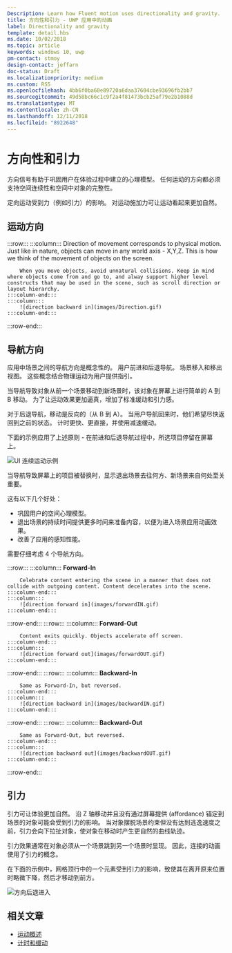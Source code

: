 ```yaml
---
Description: Learn how Fluent motion uses directionality and gravity.
title: 方向性和引力 - UWP 应用中的动画
label: Directionality and gravity
template: detail.hbs
ms.date: 10/02/2018
ms.topic: article
keywords: windows 10, uwp
pm-contact: stmoy
design-contact: jeffarn
doc-status: Draft
ms.localizationpriority: medium
ms.custom: RS5
ms.openlocfilehash: 4bb6f0ba60e89720a6daa37604cbe93696fb2bb7
ms.sourcegitcommit: 49d58bc66c1c9f2a4f81473bcb25af79e2b1088d
ms.translationtype: MT
ms.contentlocale: zh-CN
ms.lasthandoff: 12/11/2018
ms.locfileid: "8922648"
---
```

# <a name="directionality-and-gravity"></a>方向性和引力

方向信号有助于巩固用户在体验过程中建立的心理模型。 任何运动的方向都必须支持空间连续性和空间中对象的完整性。

定向运动受到力（例如引力）的影响。 对运动施加力可让运动看起来更加自然。

## <a name="direction-of-movement"></a>运动方向

:::row:::
    :::column:::
        Direction of movement corresponds to physical motion. Just like in nature, objects can move in any world axis - X,Y,Z. This is how we think of the movement of objects on the screen.

        When you move objects, avoid unnatural collisions. Keep in mind where objects come from and go to, and alway support higher level constructs that may be used in the scene, such as scroll direction or layout hierarchy.
    :::column-end:::
    :::column:::
        ![direction backward in](images/Direction.gif)
    :::column-end:::
:::row-end:::

## <a name="direction-of-navigation"></a>导航方向

应用中场景之间的导航方向是概念性的。 用户前进和后退导航。 场景移入和移出视图。 这些概念结合物理运动为用户提供指引。

当导航导致对象从前一个场景移动到新场景时，该对象在屏幕上进行简单的 A 到 B 移动。 为了让运动效果更加逼真，增加了标准缓动和引力感。

对于后退导航，移动是反向的（从 B 到 A）。 当用户导航回来时，他们希望尽快返回到之前的状态。 计时更快、更直接，并使用减速缓动。

下面的示例应用了上述原则 - 在前进和后退导航过程中，所选项目停留在屏幕上。

![UI 连续运动示例](images/continuous3.gif)

当导航导致屏幕上的项目被替换时，显示退出场景去往何方、新场景来自何处至关重要。

这有以下几个好处：

- 巩固用户的空间心理模型。
- 退出场景的持续时间提供更多时间来准备内容，以便为进入场景应用动画效果。
- 改善了应用的感知性能。

需要仔细考虑 4 个导航方向。

:::row:::
    :::column:::
        **Forward-In**

        Celebrate content entering the scene in a manner that does not collide with outgoing content. Content decelerates into the scene.
    :::column-end:::
    :::column:::
        ![direction forward in](images/forwardIN.gif)
    :::column-end:::
:::row-end:::
:::row:::
    :::column:::
        **Forward-Out**

        Content exits quickly. Objects accelerate off screen.
    :::column-end:::
    :::column:::
        ![direction forward out](images/forwardOUT.gif)
    :::column-end:::
:::row-end:::
:::row:::
    :::column:::
        **Backward-In**

        Same as Forward-In, but reversed.
    :::column-end:::
    :::column:::
        ![direction backward in](images/backwardIN.gif)
    :::column-end:::
:::row-end:::
:::row:::
    :::column:::
        **Backward-Out**

        Same as Forward-Out, but reversed.
    :::column-end:::
    :::column:::
        ![direction backward out](images/backwardOUT.gif)
    :::column-end:::
:::row-end:::

## <a name="gravity"></a>引力

引力可让体验更加自然。 沿 Z 轴移动并且没有通过屏幕提供 (affordance) 锚定到场景的对象可能会受到引力的影响。 当对象摆脱场景约束但没有达到逃逸速度之前，引力会向下拉扯对象，使对象在移动时产生更自然的曲线轨迹。

引力效果通常在对象必须从一个场景跳到另一个场景时显现。 因此，连接的动画使用了引力的概念。

在下面的示例中，网格顶行中的一个元素受到引力的影响，致使其在离开原来位置时略微下降，然后才移动到前方。

![方向后退进入](images/continuity-photos.gif)

## <a name="related-articles"></a>相关文章

- [运动概述](index.md)
- [计时和缓动](timing-and-easing.md)
